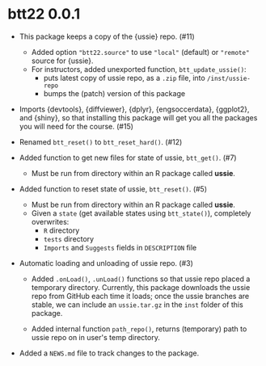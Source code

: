 # btt22 0.0.1

* This package keeps a copy of the {ussie} repo. (#11)

  - Added option `"btt22.source"` to use `"local"` (default) or `"remote"` source for {ussie}. 
  - For instructors, added unexported function, `btt_update_ussie()`:
    - puts latest copy of ussie repo, as a `.zip` file, into `/inst/ussie-repo`
    - bumps the (patch) version of this package

* Imports {devtools}, {diffviewer}, {dplyr}, {engsoccerdata}, {ggplot2}, and {shiny}, so that installing this package will get you all the packages you will need for the course. (#15)

* Renamed `btt_reset()` to `btt_reset_hard()`. (#12)

* Added function to get new files for state of ussie, `btt_get()`. (#7)

  - Must be run from directory within an R package called **ussie**.

* Added function to reset state of ussie, `btt_reset()`. (#5)

  - Must be run from directory within an R package called **ussie**.
  - Given a `state` (get available states using `btt_state()`), completely overwrites:
    - `R` directory
    - `tests` directory
    - `Imports` and `Suggests` fields in `DESCRIPTION` file

* Automatic loading and unloading of ussie repo. (#3)

  - Added `.onLoad()`, `.unLoad()` functions so that ussie repo placed a temporary directory.
    Currently, this package downloads the ussie repo from GitHub each time it loads; once the ussie branches are stable, we can include an `ussie.tar.gz` in the `inst` folder of this package. 

  - Added internal function `path_repo()`, returns (temporary) path to ussie repo on in user's temp directory.

* Added a `NEWS.md` file to track changes to the package.
